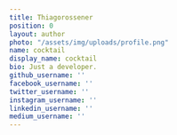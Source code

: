```yaml
---
title: Thiagorossener
position: 0
layout: author
photo: "/assets/img/uploads/profile.png"
name: cocktail
display_name: cocktail
bio: Just a developer.
github_username: ''
facebook_username: ''
twitter_username: ''
instagram_username: ''
linkedin_username: ''
medium_username: ''
---
```


